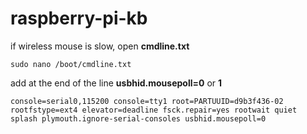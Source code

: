 # raspberry-pi-kb

if wireless mouse is slow, open **cmdline.txt**

    sudo nano /boot/cmdline.txt

add at the end of the line  **usbhid.mousepoll=0** or **1**

    console=serial0,115200 console=tty1 root=PARTUUID=d9b3f436-02 rootfstype=ext4 elevator=deadline fsck.repair=yes rootwait quiet splash plymouth.ignore-serial-consoles usbhid.mousepoll=0

